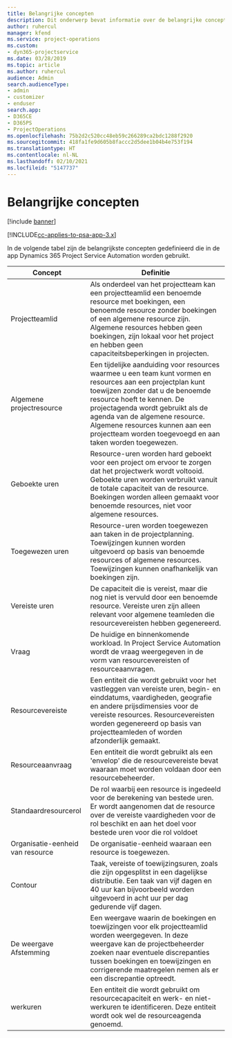 ```yaml
---
title: Belangrijke concepten
description: Dit onderwerp bevat informatie over de belangrijke concepten voor resourcebeheer in Project Service Automation.
author: ruhercul
manager: kfend
ms.service: project-operations
ms.custom:
- dyn365-projectservice
ms.date: 03/28/2019
ms.topic: article
ms.author: ruhercul
audience: Admin
search.audienceType:
- admin
- customizer
- enduser
search.app:
- D365CE
- D365PS
- ProjectOperations
ms.openlocfilehash: 75b2d2c520cc48eb59c266289ca2bdc1288f2920
ms.sourcegitcommit: 418fa1fe9d605b8faccc2d5dee1b04b4e753f194
ms.translationtype: HT
ms.contentlocale: nl-NL
ms.lasthandoff: 02/10/2021
ms.locfileid: "5147737"
---
```

# <a name="key-concepts"></a>Belangrijke concepten

[!include [banner](../includes/psa-now-project-operations.md)]

[!INCLUDE[cc-applies-to-psa-app-3.x](../includes/cc-applies-to-psa-app-3x.md)]

In de volgende tabel zijn de belangrijkste concepten gedefinieerd die in de app Dynamics 365 Project Service Automation worden gebruikt.

| Concept                    | Definitie |
|----------------------------|------------|
| Projectteamlid        | Als onderdeel van het projectteam kan een projectteamlid een benoemde resource met boekingen, een benoemde resource zonder boekingen of een algemene resource zijn. Algemene resources hebben geen boekingen, zijn lokaal voor het project en hebben geen capaciteitsbeperkingen in projecten. |
| Algemene projectresource   | Een tijdelijke aanduiding voor resources waarmee u een team kunt vormen en resources aan een projectplan kunt toewijzen zonder dat u de benoemde resource hoeft te kennen. De projectagenda wordt gebruikt als de agenda van de algemene resource. Algemene resources kunnen aan een projectteam worden toegevoegd en aan taken worden toegewezen. |
| Geboekte uren               | Resource-uren worden hard geboekt voor een project om ervoor te zorgen dat het projectwerk wordt voltooid. Geboekte uren worden verbruikt vanuit de totale capaciteit van de resource. Boekingen worden alleen gemaakt voor benoemde resources, niet voor algemene resources. |
| Toegewezen uren             | Resource-uren worden toegewezen aan taken in de projectplanning. Toewijzingen kunnen worden uitgevoerd op basis van benoemde resources of algemene resources. Toewijzingen kunnen onafhankelijk van boekingen zijn. |
| Vereiste uren             | De capaciteit die is vereist, maar die nog niet is vervuld door een benoemde resource. Vereiste uren zijn alleen relevant voor algemene teamleden die resourcevereisten hebben gegenereerd. |
| Vraag                     | De huidige en binnenkomende workload. In Project Service Automation wordt de vraag weergegeven in de vorm van resourcevereisten of resourceaanvragen. |
| Resourcevereiste       | Een entiteit die wordt gebruikt voor het vastleggen van vereiste uren, begin- en einddatums, vaardigheden, geografie en andere prijsdimensies voor de vereiste resources. Resourcevereisten worden gegenereerd op basis van projectteamleden of worden afzonderlijk gemaakt. |
| Resourceaanvraag           | Een entiteit die wordt gebruikt als een 'envelop' die de resourcevereiste bevat waaraan moet worden voldaan door een resourcebeheerder. |
| Standaardresourcerol      | De rol waarbij een resource is ingedeeld voor de berekening van bestede uren. Er wordt aangenomen dat de resource over de vereiste vaardigheden voor de rol beschikt en aan het doel voor bestede uren voor die rol voldoet |
| Organisatie-eenheid van resource | De organisatie-eenheid waaraan een resource is toegewezen. |
| Contour                    | Taak, vereiste of toewijzingsuren, zoals die zijn opgesplitst in een dagelijkse distributie. Een taak van vijf dagen en 40 uur kan bijvoorbeeld worden uitgevoerd in acht uur per dag gedurende vijf dagen. |
| De weergave Afstemming        | Een weergave waarin de boekingen en toewijzingen voor elk projectteamlid worden weergegeven. In deze weergave kan de projectbeheerder zoeken naar eventuele discrepanties tussen boekingen en toewijzingen en corrigerende maatregelen nemen als er een discrepantie optreedt. |
| werkuren                 | Een entiteit die wordt gebruikt om resourcecapaciteit en werk- en niet-werkuren te identificeren. Deze entiteit wordt ook wel de resourceagenda genoemd. |
